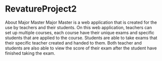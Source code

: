 # RevatureProject2
About Major Master
Major Master is a web application that is created for the use by teachers and their students. On this web application, teachers can set up multiple courses, each course have their unique exams and specific students that are applied to the course. Students are able to take exams that their specific teacher created and handed to them. Both teacher and students are also able to view the score of their exam after the student have finished taking the exam.
